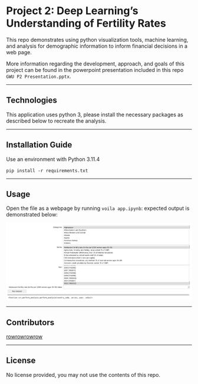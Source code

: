# Project 2: Deep Learning’s Understanding of Fertility Rates

This repo demonstrates using python visualization tools, machine learning, and analysis for demographic information to inform financial decisions in a web page.

More information regarding the development, approach, and goals of this project can be found in the powerpoint presentation included in this repo `GWU P2 Presentation.pptx`.

---

## Technologies

This application uses python 3, please install the necessary packages as described below to recreate the analysis.

---

## Installation Guide

Use an environment with Python 3.11.4

```
pip install -r requirements.txt
```

---

## Usage

Open the file as a webpage by running `voila app.ipynb`: expected output is demonstrated below:

![Screenshot of Analysis](voila_screenshot.png?raw=true "Screenshot of Analysis")

---

## Contributors

[rowrowrowrow](https://github.com/rowrowrowrow)

---

## License

No license provided, you may not use the contents of this repo.
